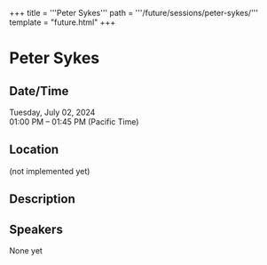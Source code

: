 +++
title = '''Peter Sykes'''
path = '''/future/sessions/peter-sykes/'''
template = "future.html"
+++

<h1>Peter Sykes</h1>
<h2>Date/Time</h2>
<p>Tuesday, July 02, 2024<br>
01:00 PM – 01:45 PM (Pacific Time)</p>
<h2>Location</h2>
(not implemented yet)
<h2>Description</h2>

<h2>Speakers</h2>
<p>None yet</p>

